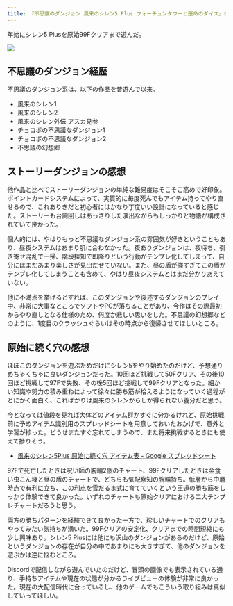 ```yaml
---
title: 『不思議のダンジョン 風来のシレン5 Plus フォーチュンタワーと運命のダイス』をやった
---
```

年始にシレン5 Plusを原始99Fクリアまで遊んだ。

![](https://lh6.googleusercontent.com/_RhOowm6MbJvL2Gg_zG5mYOB3MkZ-woPibfSTyvtojlJSjSjKqMCtoWjO2NqmGi1iDSMA1dDNLDPH6aXxacX1WOJ_BlAbbebv96AkMhEciw3tSoya3hectDSCrXBvifEzrOIMuQZ5WReORZUr1oTQFY)

不思議のダンジョン経歴
-----------

不思議のダンジョン系は、以下の作品を昔遊んで以来。

*   風来のシレン1
*   風来のシレン2
*   風来のシレン外伝 アスカ見参
*   チョコボの不思議なダンジョン1
*   チョコボの不思議なダンジョン2
*   不思議の幻想郷

ストーリーダンジョンの感想
-------------

他作品と比べてストーリーダンジョンの単純な難易度はそこそこ高めで好印象。ポイントカードシステムによって、実質的に毎度死んでもアイテム持ってやり直せるので、これありきだと初心者にはかなり丁度いい設計になっていると感じた。ストーリーも台詞回しはあっさりした演出ながらもしっかりと物語が構成されていて良かった。

個人的には、やはりもっと不思議なダンジョン系の雰囲気が好きということもあり、昼夜システムはあまり肌に合わなかった。夜ありダンジョンは、夜待ち、引き寄せ混乱で一掃、階段探知で即降りという行動がテンプレ化してしまって、自分にはまだあまり楽しさが見出だせていない。また、昼の盾が強すぎてこの盾がテンプレ化してしまうことも含めて、やはり昼夜システムとはまだ分かりあえていない。

他に不満点を挙げるとすれば、このダンジョンや後述するダンジョンのプレイ中、非常に大事なところでソフトやPCが落ちることがあり、今作はその際最初からやり直しとなる仕様のため、何度か悲しい思いをした。不思議の幻想郷などのように、1度目のクラッシュぐらいはその時点から復帰させてほしいところ。

原始に続く穴の感想
---------

ほぼこのダンジョンを遊ぶためだけにシレン5をやり始めたのだけど、予想通りめちゃくちゃに良いダンジョンだった。10回ほど挑戦して50Fクリア、その後10回ほど挑戦して97Fで失敗、その後5回ほど挑戦して99Fクリアとなった。細かい知識や努力の積み重ねによって徐々に勝ち筋が拾えるようになっていく過程がとにかく面白く、こればかりは風来のシレンからしか得られない養分だと思う。

今となっては値段を見れば大体どのアイテム群かすぐに分かるけれど、原始挑戦前に予めアイテム識別用のスプレッドシートを用意しておいたおかげで、意外と学習が捗った。どうせまたすぐ忘れてしまうので、また将来挑戦するときにも使えて捗りそう。

*   [風来のシレン5Plus 原始に続く穴 アイテム表 - Google スプレッドシート](https://docs.google.com/spreadsheets/d/1o9BS04oNfAIeWOH8WKiYtAM6ALviTyS9G8BBAqHoO90/edit#gid=588333230)

97Fで死亡したときは呪い師の腕輪2個のチャート、99Fクリアしたときは金食い虫こん棒と昼の盾のチャートで、どちらも気配察知の腕輪持ち。低層から中層時点で有利に立ち、この利点を雪だるま式に育てていくという王道の勝ち筋をしっかり体験できて良かった。いずれのチャートも原始クリアにおける二大テンプレチャートだろうと思う。

両方の勝ちパターンを経験できて良かった一方で、珍しいチャートでのクリアもやってみたい気持ちが湧いた。99Fクリアの安定化、クリアまでの時間短縮にも少し興味あり。シレン5 Plusには他にも沢山のダンジョンがあるのだけど、原始というダンジョンの存在が自分の中であまりにも大きすぎて、他のダンジョンを遊ぶかは逆に悩むところ。

Discordで配信しながら遊んでいたのだけど、冒頭の画像でも表示されている通り、手持ちアイテムや現在の状態が分かるライブビューの体験が非常に良かった。現在の大配信時代に合っているし、他のゲームでもこういう取り組みは真似していってほしい。
